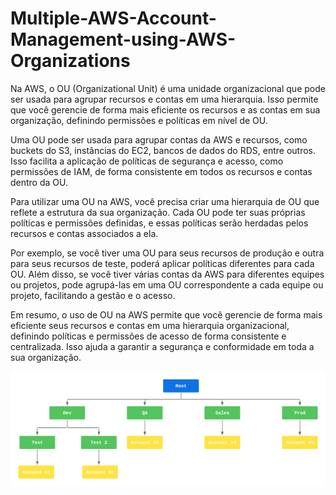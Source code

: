 # Multiple-AWS-Account-Management-using-AWS-Organizations

Na AWS, o OU (Organizational Unit) é uma unidade organizacional que pode ser usada para agrupar recursos e contas em uma hierarquia. Isso permite que você gerencie de forma mais eficiente os recursos e as contas em sua organização, definindo permissões e políticas em nível de OU.

Uma OU pode ser usada para agrupar contas da AWS e recursos, como buckets do S3, instâncias do EC2, bancos de dados do RDS, entre outros. Isso facilita a aplicação de políticas de segurança e acesso, como permissões de IAM, de forma consistente em todos os recursos e contas dentro da OU.

Para utilizar uma OU na AWS, você precisa criar uma hierarquia de OU que reflete a estrutura da sua organização. Cada OU pode ter suas próprias políticas e permissões definidas, e essas políticas serão herdadas pelos recursos e contas associados a ela.

Por exemplo, se você tiver uma OU para seus recursos de produção e outra para seus recursos de teste, poderá aplicar políticas diferentes para cada OU. Além disso, se você tiver várias contas da AWS para diferentes equipes ou projetos, pode agrupá-las em uma OU correspondente a cada equipe ou projeto, facilitando a gestão e o acesso.

Em resumo, o uso de OU na AWS permite que você gerencie de forma mais eficiente seus recursos e contas em uma hierarquia organizacional, definindo políticas e permissões de acesso de forma consistente e centralizada. Isso ajuda a garantir a segurança e conformidade em toda a sua organização.

![image](OU-AWS.png)
